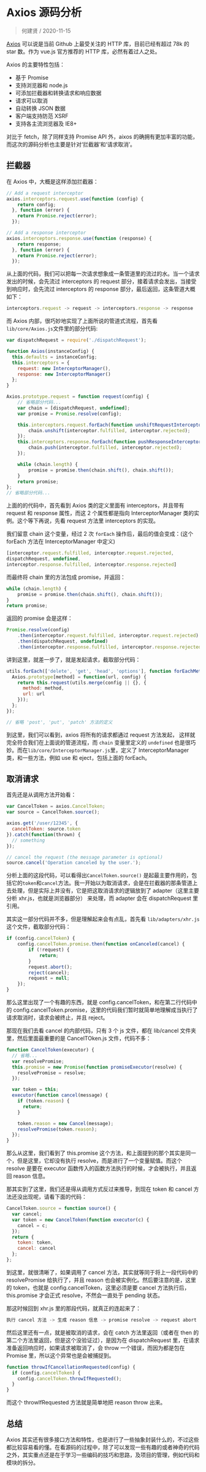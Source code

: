 # Axios 源码分析

> 何建贤 / 2020-11-15

[Axios](https://github.com/mzabriskie/axios) 可以说是当前 Github 上最受关注的 HTTP 库，目前已经有超过 78k 的 star 数。作为 vue.js 官方推荐的 HTTP 库，必然有着过人之处。

Axios 的主要特性包括：

- 基于 Promise
- 支持浏览器和 node.js
- 可添加拦截器和转换请求和响应数据
- 请求可以取消
- 自动转换 JSON 数据
- 客户端支持防范 XSRF
- 支持各主流浏览器及 IE8+

对比于 fetch，除了同样支持 Promise API 外，aixos 的确拥有更加丰富的功能，而这次的源码分析也主要是针对‘拦截器’和‘请求取消’。

## 拦截器

在 Axios 中，大概是这样添加拦截器：

```js
// Add a request interceptor
axios.interceptors.request.use(function (config) {
    return config;
  }, function (error) {
    return Promise.reject(error);
  });

// Add a response interceptor
axios.interceptors.response.use(function (response) {
    return response;
  }, function (error) {
    return Promise.reject(error);
  });
```

从上面的代码，我们可以把每一次请求想象成一条管道里的流过的水。当一个请求发出的时候，会先流过 interceptors 的 request 部分，接着请求会发出，当接受到响应时，会先流过 interceptors 的 response 部分，最后返回，这条管道大概如下：

```js
interceptors.request -> request -> interceptors.response -> response
```

而 Axios 内部，很巧妙地实现了上面所说的管道式流程，首先看 `lib/core/Axios.js`文件里的部分代码:

```js
var dispatchRequest = require('./dispatchRequest');

function Axios(instanceConfig) {
  this.defaults = instanceConfig;
  this.interceptors = {
    request: new InterceptorManager(),
    response: new InterceptorManager()
  };
}

Axios.prototype.request = function request(config) {
    // 省略部分代码...
    var chain = [dispatchRequest, undefined];
    var promise = Promise.resolve(config);

    this.interceptors.request.forEach(function unshiftRequestInterceptors(interceptor) {
        chain.unshift(interceptor.fulfilled, interceptor.rejected);
    });
    this.interceptors.response.forEach(function pushResponseInterceptors(interceptor) {
        chain.push(interceptor.fulfilled, interceptor.rejected);
    });

    while (chain.length) {
        promise = promise.then(chain.shift(), chain.shift());
    }
    return promise;
};
// 省略部分代码...
```

上面的的代码中，首先看到 Axios 类的定义里面有 interceptors，并且带有 request 和 response 属性，而这 2 个属性都是指向 InterceptorManager 类的实例。这个等下再说，先看 request 方法里 interceptors 的实现。

我们留意 chain 这个变量，经过 2 次 `forEach` 操作后，最后的值会变成：(这个 forEach 方法在 InterceptorManager 中定义)

```js
[interceptor.request.fulfilled, interceptor.request.rejected, 
dispatchRequest, undefined, 
interceptor.response.fulfilled, interceptor.response.rejected]
```

而最终将 chain 里的方法包成 promise，并返回：

```js
while (chain.length) {
    promise = promise.then(chain.shift(), chain.shift());
}
return promise;
```

返回的 promise 会是这样：

```js
Promise.resolve(config)
    .then(interceptor.request.fulfilled, interceptor.request.rejected)
    .then(dispatchRequest, undefined)
    .then(interceptor.response.fulfilled, interceptor.response.rejected)
```

讲到这里，就差一步了，就是发起请求，截取部分代码：

```js
utils.forEach(['delete', 'get', 'head', 'options'], function forEachMethodNoData(method) {
  Axios.prototype[method] = function(url, config) {
    return this.request(utils.merge(config || {}, {
      method: method,
      url: url
    }));
  };
});

// 省略 'post', 'put', 'patch' 方法的定义
```

到这里，我们可以看到，axios 将所有的请求都通过 request 方法发起， 这样就完全符合我们在上面说的管道流程，而 `chain` 变量里定义的 `undefined` 也是很巧妙。而在`lib/core/InterceptorManager.js`里，定义了 InterceptorManager 类，和一些方法，例如 use 和 eject，包括上面的 forEach。

## 取消请求

首先还是从调用方法开始看：

```js
var CancelToken = axios.CancelToken;
var source = CancelToken.source();

axios.get('/user/12345', {
  cancelToken: source.token
}).catch(function(thrown) {
  // something
});

// cancel the request (the message parameter is optional)
source.cancel('Operation canceled by the user.');
```

分析上面的这段代码，可以看得出`CancelToken.source()` 是起最主要作用的，包括它的`token`和`cancel`方法。我一开始以为取消请求，会是在拦截器的那条管道上去处理，但是实际上并没有，它是把这取消请求的逻辑放到了 adapter（这里主要分析 xhr.js，也就是浏览器部分） 来处理，而 adapter 会在 dispatchRequest 里引用。

其实这一部分代码并不多，但是理解起来会有点乱，首先看 `lib/adapters/xhr.js` 这个文件，截取部分代码：

```js
if (config.cancelToken) {
    config.cancelToken.promise.then(function onCanceled(cancel) {
        if (!request) {
            return;
        }
        request.abort();
        reject(cancel);
        request = null;
    });
}
```

那么这里出现了一个有趣的东西，就是 config.cancelToken，和在第二行代码中的 config.cancelToken.promise，这里的代码我们暂时就简单地理解成当执行了请求取消时，请求会被终止，并且 reject。

那现在我们去看 cancel 的内部代码，只有 3 个 js 文件，都在 lib/cancel 文件夹里，然后里面最重要的是 CancelTOken.js 文件，代码不多：

```js
function CancelToken(executor) {
  // 省略...
  var resolvePromise;
  this.promise = new Promise(function promiseExecutor(resolve) {
    resolvePromise = resolve;
  });

  var token = this;
  executor(function cancel(message) {
    if (token.reason) {
      return;
    }

    token.reason = new Cancel(message);
    resolvePromise(token.reason);
  });
}
```

那么从这里，我们看到了 this.promise 这个方法，和上面提到的那个其实是同一个，但是这里，它却没有执行 resolve，而是进行了一个变量赋值。而这个 resolve 是要在 executor 函数传入的函数方法执行的时候，才会被执行，并且返回 reason 信息。

那其实到了这里，我们还是得从调用方式反过来推导，到现在 token 和 cancel 方法还没出现呢，请看下面的代码：

```js
CancelToken.source = function source() {
  var cancel;
  var token = new CancelToken(function executor(c) {
    cancel = c;
  });
  return {
    token: token,
    cancel: cancel
  };
};
```

到这里，就很清晰了，如果调用了 cancel 方法，其实就等同于将上一段代码中的 resolvePromise 给执行了，并且 reason 也会被实例化。然后要注意的是，这里的 token，也就是 config.cancelToken，这里必须是要 cancel 方法执行后，this.promise 才会正式 resolve，不然会一直处于 pending 状态。

那这时候回到 xhr.js 里的那段代码，就真正的连起来了：

```js
执行 cancel 方法 -> 生成 reason 信息 -> promise resolve -> request abort
```

然后这里还有一点，就是被取消的请求，会在 catch 方法里返回（或者在 then 的第二个方法里返回，但是这个没验证过），是因为在 dispatchRequest 里，在请求准备返回响应时，如果请求被取消了，会 throw 一个错误，而因为都是包在 Promise 里，所以这个异常也是会被捕捉到。

```js
function throwIfCancellationRequested(config) {
  if (config.cancelToken) {
    config.cancelToken.throwIfRequested();
  }
}
```

而这个 throwIfRequested 方法就是简单地把 reason throw 出来。

## 总结

Axios 其实还有很多接口方法和特性，也是进行了一些抽象封装什么的，不过这些都比较容易看的懂。在看源码的过程中，除了可以发现一些有趣的或者神奇的代码之外，其实重点还是在于学习一些编码的技巧和思路，及项目的管理，例如代码和模块的拆分。